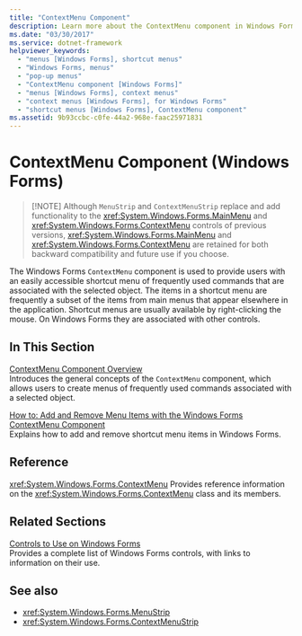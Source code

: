 ```yaml
---
title: "ContextMenu Component"
description: Learn more about the ContextMenu component in Windows Forms, which is retained for both backward compatibility and future use if you choose.
ms.date: "03/30/2017"
ms.service: dotnet-framework
helpviewer_keywords:
  - "menus [Windows Forms], shortcut menus"
  - "Windows Forms, menus"
  - "pop-up menus"
  - "ContextMenu component [Windows Forms]"
  - "menus [Windows Forms], context menus"
  - "context menus [Windows Forms], for Windows Forms"
  - "shortcut menus [Windows Forms], ContextMenu component"
ms.assetid: 9b93ccbc-c0fe-44a2-968e-faac25971831
---
```

# ContextMenu Component (Windows Forms)
>
> [!NOTE]
> Although `MenuStrip` and `ContextMenuStrip` replace and add functionality to the <xref:System.Windows.Forms.MainMenu> and <xref:System.Windows.Forms.ContextMenu> controls of previous versions, <xref:System.Windows.Forms.MainMenu> and <xref:System.Windows.Forms.ContextMenu> are retained for both backward compatibility and future use if you choose.

The Windows Forms `ContextMenu` component is used to provide users with an easily accessible shortcut menu of frequently used commands that are associated with the selected object. The items in a shortcut menu are frequently a subset of the items from main menus that appear elsewhere in the application. Shortcut menus are usually available by right-clicking the mouse. On Windows Forms they are associated with other controls.

## In This Section

[ContextMenu Component Overview](contextmenu-component-overview-windows-forms.md)\
Introduces the general concepts of the `ContextMenu` component, which allows users to create menus of frequently used commands associated with a selected object.

[How to: Add and Remove Menu Items with the Windows Forms ContextMenu Component](add-and-remove-menu-items-with-wf-contextmenu-component.md)\
Explains how to add and remove shortcut menu items in Windows Forms.

## Reference

<xref:System.Windows.Forms.ContextMenu>
Provides reference information on the <xref:System.Windows.Forms.ContextMenu> class and its members.

## Related Sections

[Controls to Use on Windows Forms](controls-to-use-on-windows-forms.md)\
Provides a complete list of Windows Forms controls, with links to information on their use.

## See also

- <xref:System.Windows.Forms.MenuStrip>
- <xref:System.Windows.Forms.ContextMenuStrip>
